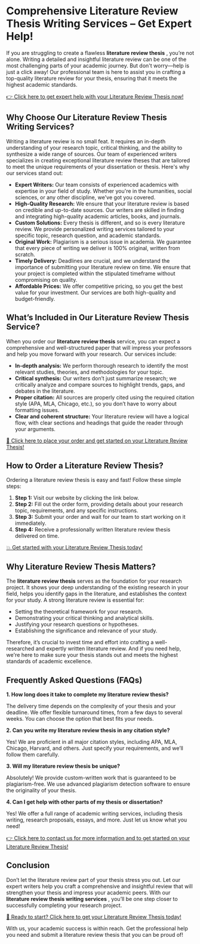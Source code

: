 # Comprehensive Literature Review Thesis Writing Services – Get Expert Help!

If you are struggling to create a flawless **literature review thesis** , you’re not alone. Writing a detailed and insightful literature review can be one of the most challenging parts of your academic journey. But don't worry—help is just a click away! Our professional team is here to assist you in crafting a top-quality literature review for your thesis, ensuring that it meets the highest academic standards.

[👉 Click here to get expert help with your Literature Review Thesis now!](https://tinyurl.com/topessay?keyword=literature+review+thesis)

## Why Choose Our Literature Review Thesis Writing Services?

Writing a literature review is no small feat. It requires an in-depth understanding of your research topic, critical thinking, and the ability to synthesize a wide range of sources. Our team of experienced writers specializes in creating exceptional literature review theses that are tailored to meet the unique requirements of your dissertation or thesis. Here's why our services stand out:

- **Expert Writers:** Our team consists of experienced academics with expertise in your field of study. Whether you're in the humanities, social sciences, or any other discipline, we've got you covered.
- **High-Quality Research:** We ensure that your literature review is based on credible and up-to-date sources. Our writers are skilled in finding and integrating high-quality academic articles, books, and journals.
- **Custom Solutions:** Every thesis is different, and so is every literature review. We provide personalized writing services tailored to your specific topic, research question, and academic standards.
- **Original Work:** Plagiarism is a serious issue in academia. We guarantee that every piece of writing we deliver is 100% original, written from scratch.
- **Timely Delivery:** Deadlines are crucial, and we understand the importance of submitting your literature review on time. We ensure that your project is completed within the stipulated timeframe without compromising on quality.
- **Affordable Prices:** We offer competitive pricing, so you get the best value for your investment. Our services are both high-quality and budget-friendly.

## What’s Included in Our Literature Review Thesis Service?

When you order our **literature review thesis** service, you can expect a comprehensive and well-structured paper that will impress your professors and help you move forward with your research. Our services include:

- **In-depth analysis:** We perform thorough research to identify the most relevant studies, theories, and methodologies for your topic.
- **Critical synthesis:** Our writers don’t just summarize research; we critically analyze and compare sources to highlight trends, gaps, and debates in the literature.
- **Proper citation:** All sources are properly cited using the required citation style (APA, MLA, Chicago, etc.), so you don’t have to worry about formatting issues.
- **Clear and coherent structure:** Your literature review will have a logical flow, with clear sections and headings that guide the reader through your arguments.

[🌟 Click here to place your order and get started on your Literature Review Thesis!](https://tinyurl.com/topessay?keyword=literature+review+thesis)

## How to Order a Literature Review Thesis?

Ordering a literature review thesis is easy and fast! Follow these simple steps:

1. **Step 1:** Visit our website by clicking the link below.
2. **Step 2:** Fill out the order form, providing details about your research topic, requirements, and any specific instructions.
3. **Step 3:** Submit your order and wait for our team to start working on it immediately.
4. **Step 4:** Receive a professionally written literature review thesis delivered on time.

[💥 Get started with your Literature Review Thesis today!](https://tinyurl.com/topessay?keyword=literature+review+thesis)

## Why Literature Review Thesis Matters?

The **literature review thesis** serves as the foundation for your research project. It shows your deep understanding of the existing research in your field, helps you identify gaps in the literature, and establishes the context for your study. A strong literature review is essential for:

- Setting the theoretical framework for your research.
- Demonstrating your critical thinking and analytical skills.
- Justifying your research questions or hypotheses.
- Establishing the significance and relevance of your study.

Therefore, it’s crucial to invest time and effort into crafting a well-researched and expertly written literature review. And if you need help, we're here to make sure your thesis stands out and meets the highest standards of academic excellence.

## Frequently Asked Questions (FAQs)

**1. How long does it take to complete my literature review thesis?**

The delivery time depends on the complexity of your thesis and your deadline. We offer flexible turnaround times, from a few days to several weeks. You can choose the option that best fits your needs.

**2. Can you write my literature review thesis in any citation style?**

Yes! We are proficient in all major citation styles, including APA, MLA, Chicago, Harvard, and others. Just specify your requirements, and we’ll follow them carefully.

**3. Will my literature review thesis be unique?**

Absolutely! We provide custom-written work that is guaranteed to be plagiarism-free. We use advanced plagiarism detection software to ensure the originality of your thesis.

**4. Can I get help with other parts of my thesis or dissertation?**

Yes! We offer a full range of academic writing services, including thesis writing, research proposals, essays, and more. Just let us know what you need!

[👉 Click here to contact us for more information and to get started on your Literature Review Thesis!](https://tinyurl.com/topessay?keyword=literature+review+thesis)

## Conclusion

Don’t let the literature review part of your thesis stress you out. Let our expert writers help you craft a comprehensive and insightful review that will strengthen your thesis and impress your academic peers. With our **literature review thesis writing services** , you’ll be one step closer to successfully completing your research project.

[🚀 Ready to start? Click here to get your Literature Review Thesis today!](https://tinyurl.com/topessay?keyword=literature+review+thesis)

With us, your academic success is within reach. Get the professional help you need and submit a literature review thesis that you can be proud of!
